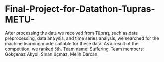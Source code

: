 # Final-Project-for-Datathon-Tupras-METU-
After processing the data we received from Tüpraş, such as data preprocessing, data analysis, and time series analysis, we searched for the machine learning model suitable for these data. As a result of the competition, we ranked 5th. Team name: Suffering. Team members: Gökçenaz Akyol, Sinan Uçmaz, Melih Darcan.
